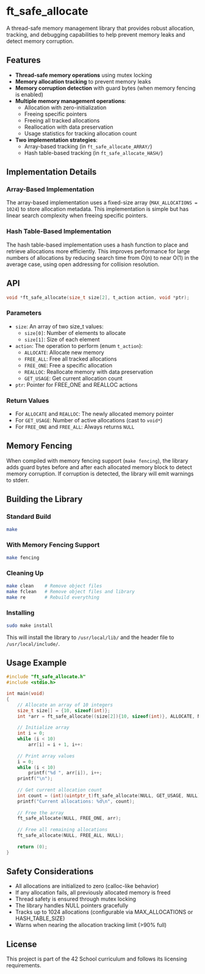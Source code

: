 # ft_safe_allocate

A thread-safe memory management library that provides robust allocation, tracking, and debugging capabilities to help prevent memory leaks and detect memory corruption.

## Features

- **Thread-safe memory operations** using mutex locking
- **Memory allocation tracking** to prevent memory leaks
- **Memory corruption detection** with guard bytes (when memory fencing is enabled)
- **Multiple memory management operations**:
  * Allocation with zero-initialization
  * Freeing specific pointers
  * Freeing all tracked allocations
  * Reallocation with data preservation
  * Usage statistics for tracking allocation count
- **Two implementation strategies**:
  * Array-based tracking (in `ft_safe_allocate_ARRAY/`)
  * Hash table-based tracking (in `ft_safe_allocate_HASH/`)

## Implementation Details

### Array-Based Implementation

The array-based implementation uses a fixed-size array (`MAX_ALLOCATIONS = 1024`) to store allocation metadata. This implementation is simple but has linear search complexity when freeing specific pointers.

### Hash Table-Based Implementation

The hash table-based implementation uses a hash function to place and retrieve allocations more efficiently. This improves performance for large numbers of allocations by reducing search time from O(n) to near O(1) in the average case, using open addressing for collision resolution.

## API

```c
void *ft_safe_allocate(size_t size[2], t_action action, void *ptr);
```

### Parameters

- `size`: An array of two size_t values:
  * `size[0]`: Number of elements to allocate
  * `size[1]`: Size of each element
- `action`: The operation to perform (enum `t_action`):
  * `ALLOCATE`: Allocate new memory
  * `FREE_ALL`: Free all tracked allocations
  * `FREE_ONE`: Free a specific allocation
  * `REALLOC`: Reallocate memory with data preservation
  * `GET_USAGE`: Get current allocation count
- `ptr`: Pointer for FREE_ONE and REALLOC actions

### Return Values

- For `ALLOCATE` and `REALLOC`: The newly allocated memory pointer
- For `GET_USAGE`: Number of active allocations (cast to `void*`)
- For `FREE_ONE` and `FREE_ALL`: Always returns `NULL`

## Memory Fencing

When compiled with memory fencing support (`make fencing`), the library adds guard bytes before and after each allocated memory block to detect memory corruption. If corruption is detected, the library will emit warnings to stderr.

## Building the Library

### Standard Build

```bash
make
```

### With Memory Fencing Support

```bash
make fencing
```

### Cleaning Up

```bash
make clean    # Remove object files
make fclean   # Remove object files and library
make re       # Rebuild everything
```

### Installing

```bash
sudo make install
```

This will install the library to `/usr/local/lib/` and the header file to `/usr/local/include/`.

## Usage Example

```c
#include "ft_safe_allocate.h"
#include <stdio.h>

int main(void)
{
    // Allocate an array of 10 integers
    size_t size[] = {10, sizeof(int)};
    int *arr = ft_safe_allocate((size[2]){10, sizeof(int)}, ALLOCATE, NULL);
    
    // Initialize array
    int i = 0;
    while (i < 10)
        arr[i] = i + 1, i++:
    
    // Print array values
    i = 0;
    while (i < 10)
        printf("%d ", arr[i]), i++;
    printf("\n");
    
    // Get current allocation count
    int count = (int)(uintptr_t)ft_safe_allocate(NULL, GET_USAGE, NULL);
    printf("Current allocations: %d\n", count);
    
    // Free the array
    ft_safe_allocate(NULL, FREE_ONE, arr);
    
    // Free all remaining allocations
    ft_safe_allocate(NULL, FREE_ALL, NULL);
    
    return (0);
}
```

## Safety Considerations

- All allocations are initialized to zero (calloc-like behavior)
- If any allocation fails, all previously allocated memory is freed
- Thread safety is ensured through mutex locking
- The library handles NULL pointers gracefully
- Tracks up to 1024 allocations (configurable via MAX_ALLOCATIONS or HASH_TABLE_SIZE)
- Warns when nearing the allocation tracking limit (>90% full)

## License

This project is part of the 42 School curriculum and follows its licensing requirements.

